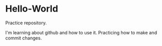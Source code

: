 # Hello-World
Practice repository.

I'm learning about github and how to use it. Practicing how to make and commit changes. 

